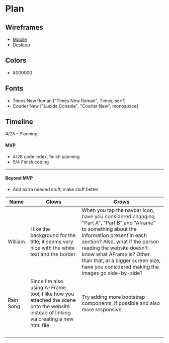 # Plan

## Wireframes
* [Mobile](https://drive.google.com/file/d/1VuYJNQUbclZRXmrWrZbZa9jQXts7Fn9r/view?usp=classroom_web&authuser=4)
* [Desktop](https://drive.google.com/file/d/1_kuC-LeXdvYHCbbuwJQ9Z78h8m2T9l45/view?usp=classroom_web&authuser=4)

## Colors
* #000000

## Fonts
* Times New Roman ["Times New Roman", Times, serif]
* Courier New ["Lucida Console", "Courier New", monospace]

## Timeline
4/25 - Planning

#### MVP

* 4/28 code index, finish planning
* 5/4 Finish coding

---

#### Beyond MVP

* Add extra needed stuff, make stuff better







| Name | Glows | Grows |
| -------- | ------- | ------- |
|William   |I like the background for the title; it seems very nice with the white text and the border.   |When you tap the navbar icon, have you considered changing "Part A", "Part B" and "Aframe" to something about the information present in each section? Also, what if the person reading the website doesn't know what AFrame is? Other than that, at a bigger screen size, have you considered making the images go side-by-side?
| Rain Song  | Since I'm also using A-Frame tool, I like how you attached the scene onto the website instead of linking via creating a new html file  | Try adding more bootstrap components, if possible and also more responsive.
|   |   |
|   |   |
|   |   |
|   |   |

